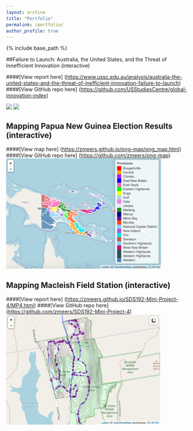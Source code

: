 ```yaml
---
layout: archive
title: "Portfolio"
permalink: /portfolio/
author_profile: true
---
```


{% include base_path %}

##Failure to Launch: Australia, the United States, and the Threat of Innefficient Innovation (interactive)

####[View report here] (https://www.ussc.edu.au/analysis/australia-the-united-states-and-the-threat-of-inefficient-innovation-failure-to-launch)
####[View GitHub repo here] (https://github.com/USStudiesCentre/global-innovation-index)

<img src="/images/graph-final.gif" width="425"/> <img src="maps-final.gif" width="425"/> 

## Mapping Papua New Guinea Election Results (interactive)

####[View map here] (https://zmeers.github.io/png-map/png_map.html)
####[View GitHub repo here] (https://github.com/zmeers/png-map)
<img src="/images/png_map.png" width="425"/>

## Mapping Macleish Field Station (interactive)

####[View report here] (https://zmeers.github.io/SDS192-Mini-Project-4/MP4.html)
####[View GitHub repo here] (https://github.com/zmeers/SDS192-Mini-Project-4)
<img src="/images/macleish.png" width="425"/>

